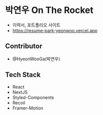 # 박연우 On The Rocket

- 이력서, 포트폴리오 사이트
- https://resume-park-yeonwoo.vercel.app

## Contributor

- @HyeonWooGa(박연우)

## Tech Stack

- React
- NextJS
- Styled-Components
- Recoil
- Framer-Motion
